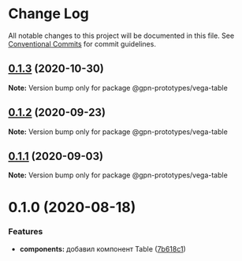 # Change Log

All notable changes to this project will be documented in this file.
See [Conventional Commits](https://conventionalcommits.org) for commit guidelines.

## [0.1.3](https://github.com/gpn-prototypes/vega-ui/compare/@gpn-prototypes/vega-table@0.1.2...@gpn-prototypes/vega-table@0.1.3) (2020-10-30)

**Note:** Version bump only for package @gpn-prototypes/vega-table





## [0.1.2](https://github.com/gpn-prototypes/vega-ui/compare/@gpn-prototypes/vega-table@0.1.1...@gpn-prototypes/vega-table@0.1.2) (2020-09-23)

**Note:** Version bump only for package @gpn-prototypes/vega-table





## [0.1.1](https://github.com/gpn-prototypes/vega-ui/compare/@gpn-prototypes/vega-table@0.1.0...@gpn-prototypes/vega-table@0.1.1) (2020-09-03)

**Note:** Version bump only for package @gpn-prototypes/vega-table





# 0.1.0 (2020-08-18)


### Features

* **components:** добавил компонент Table ([7b618c1](https://github.com/gpn-prototypes/vega-ui/commit/7b618c19a6cac40ac75de8f6121944c55b1abf68))

